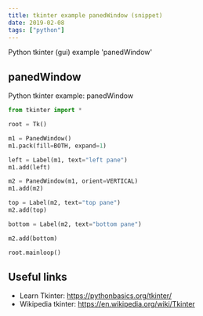 ```yaml
---
title: tkinter example panedWindow (snippet)
date: 2019-02-08
tags: ["python"]
---
```

Python tkinter (gui) example 'panedWindow'


## panedWindow

Python tkinter example: panedWindow

```python
from tkinter import *

root = Tk()

m1 = PanedWindow()
m1.pack(fill=BOTH, expand=1)

left = Label(m1, text="left pane")
m1.add(left)

m2 = PanedWindow(m1, orient=VERTICAL)
m1.add(m2)

top = Label(m2, text="top pane")
m2.add(top)

bottom = Label(m2, text="bottom pane")

m2.add(bottom)

root.mainloop()

```

## Useful links

- Learn Tkinter: https://pythonbasics.org/tkinter/
- Wikipedia tkinter: https://en.wikipedia.org/wiki/Tkinter
